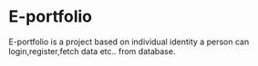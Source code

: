 # E-portfolio
E-portfolio is a project based on individual identity a person can login,register,fetch data etc.. from database.
